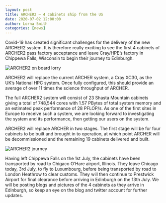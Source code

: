 ```yaml
---
layout: post
title: ARCHER2 – 4 cabinets ship from the US
date: 2020-07-02 12:00:00
author: Lorna Smith
categories: [news]
---
```


Covid-19 has created significant challenges for the delivery of the new ARCHER2 system. It is therefore really exciting to see the first 4 cabinets of ARCHER2 pass factory acceptance and leave Cray/HPE’s factory in Chippewa Falls, Wisconsin to begin their journey to Edinburgh.

<img src="{{ site.baseurl }}/img/news/2020-07-02-ARCHER2-transit-padded.png" alt="ARCHER2 on board lorry" />


ARCHER2 will replace the current ARCHER system, a Cray XC30, as the UK’s National HPC system. Once fully configured, this should provide an average of over 11 times the science throughput of ARCHER.   

The full ARCHER2 system will consist of 23 Shasta Mountain cabinets giving a total of 748,544 cores with 1.57 PBytes of total system memory and an estimated peak performance of 28 PFLOP/s. As one of the first sites in Europe to receive such a system, we are looking forward to investigating the system and its performance, then getting our users on the system. 

ARCHER2 will replace ARCHER in two stages. The first stage will be for four cabinets to be built and brought in to operation, at which point ARCHER will be decommissioned and the remaining 19 cabinets delivered and built. 

<img src="{{ site.baseurl }}/img/news/2020-07-02-4-cabinet-journey.png" alt="ARCHER2 journey"/>

Having left Chippewa Falls on the 1st July, the cabinets have been transported by road to Chigaco O’Hare airport, Illinois. They leave Chicago today, 3rd July, to fly to Luxumbourg, before being transported by road to London Heathrow to clear customs. They will then continue to Prestwick Airport for final clearance before arriving in Edinburgh on the 13th July. We will be posting blogs and pictures of the 4 cabinets as they arrive in Edinburgh, so keep an eye on the blog and twitter account for further updates. 


